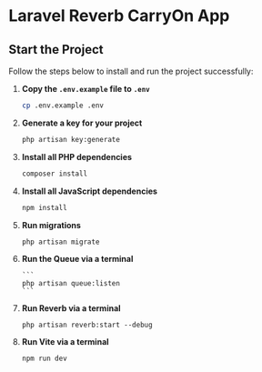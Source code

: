 # Laravel Reverb CarryOn App

## Start the Project

Follow the steps below to install and run the project successfully:

1.  **Copy the `.env.example` file to `.env`**

    ```bash
    cp .env.example .env
    ```

2.  **Generate a key for your project**

    ```bash
    php artisan key:generate
    ```

3.  **Install all PHP dependencies**

    ```bash
    composer install
    ```

4.  **Install all JavaScript dependencies**

    ```bash
    npm install
    ```

5.  **Run migrations**

    ```bash
    php artisan migrate
    ```

6.  **Run the Queue via a terminal**

        ```
        php artisan queue:listen
        ```

7.  **Run Reverb via a terminal**

    ```
    php artisan reverb:start --debug
    ```

8.  **Run Vite via a terminal**

    ```
    npm run dev
    ```
